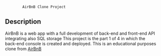 			AirBnB Clone Project

## Description
AirBnB is a web app with a full development of back-end and front-end API
integrating also SQL storage
This project is the part 1 of 4 in which the back-end console is created
and deployed.
This is an educational purposes clone from [AirBnB](https://www.airbnb.com/)
